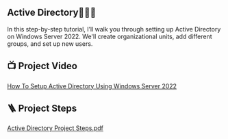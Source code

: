 <h2>Active Directory👨🏾‍💻 </h2>

In this step-by-step tutorial, I’ll walk you through setting up Active Directory on Windows Server 2022. We'll create organizational units, add different groups, and set up new users. 


<h2>📺 Project Video</h2>

[How To Setup Active Directory Using Windows Server 2022](https://youtu.be/3OgfwAJQeE4)


<h2>🪜 Project Steps</h2>

[Active Directory Project Steps.pdf](https://github.com/OumarWane/Active-Directory-Project/blob/main/New%20Active%20Directory%20Project%20Steps.pdf)

